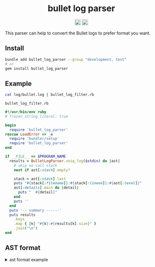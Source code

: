 <h1 align="center">bullet log parser</h2>

<p align="center">
  <a href="https://github.com/satoruk/bullet_log_parser/actions?query=workflow%3ACI"><img src="https://github.com/satoruk/bullet_log_parser/workflows/CI/badge.svg" height="20"/></a>
  <a href="https://badge.fury.io/rb/bullet_log_parser"><img src="https://badge.fury.io/rb/bullet_log_parser.svg" alt="Gem Version" height="20"></a>
</p>

This parser can help to convert the Bullet logs to prefer format you want.

## Install

```sh
bundle add bullet_log_parser --group "development, test"
# or
gem install bullet_log_parser
```

## Example

```sh
cat log/bullet.log | bullet_log_filter.rb
```

`bullet_log_filter.rb`

```rb
#!/usr/bin/env ruby
# frozen_string_literal: true

begin
  require 'bullet_log_parser'
rescue LoadError => _e
  require 'bundler/setup'
  require 'bullet_log_parser'
end

if __FILE__ == $PROGRAM_NAME
  results = BulletLogParser.uniq_log($stdin) do |ast|
    # skip no call stack
    next if ast[:stack].empty?

    stack = ast[:stack].last
    puts "#{stack[:filename]}:#{stack[:lineno]}:#{ast[:level]}"
    ast[:details].each do |detail|
      puts "  #{detail}"
    end
    puts ''
  end
  puts '-- summary ------'
  puts results
    .keys
    .map { |k| "#{k}:#{results[k].size}" }
    .join("\n")
end

```

## AST format

<details>
<summary>ast format example</summary>

```txt
2020-07-27 02:35:50[WARN] user: root
GET /posts
USE eager loading detected
  Post => [:comments]
  Add to your query: .includes([:comments])
Call stack
  /app/app/views/posts/_post.json.jbuilder:4:in `block in _app_views_posts__post_json_jbuilder__2280256895687227436_47114295576380'
  /app/app/views/posts/_post.json.jbuilder:3:in `_app_views_posts__post_json_jbuilder__2280256895687227436_47114295576380'
  /app/app/views/posts/index.json.jbuilder:1:in `_app_views_posts_index_json_jbuilder__4177424529561133656_47114295515920'
  /app/app/controllers/posts_controller.rb:13:in `index'
  /app/spec/requests/posts_spec.rb:45:in `block (4 levels) in <main>'
```

```json
{
  "detectedAt": "2020-07-27 02:35:50",
  "level": "WARN",
  "user": "root",
  "request": "GET /posts",
  "detection": "USE eager loading detected",
  "details": [
    "Post => [:comments]",
    "Add to your query: .includes([:comments])"
  ],
  "stack": [
    {
      "filename": "/app/app/views/posts/_post.json.jbuilder",
      "lineno": 4,
      "message": "in `block in _app_views_posts__post_json_jbuilder__2280256895687227436_47114295576380'"
    },
    {
      "filename": "/app/app/views/posts/_post.json.jbuilder",
      "lineno": 3,
      "message": "in `_app_views_posts__post_json_jbuilder__2280256895687227436_47114295576380'"
    },
    {
      "filename": "/app/app/views/posts/index.json.jbuilder",
      "lineno": 1,
      "message": "in `_app_views_posts_index_json_jbuilder__4177424529561133656_47114295515920'"
    },
    {
      "filename": "/app/app/controllers/posts_controller.rb",
      "lineno": 13,
      "message": "in `index'"
    },
    {
      "filename": "/app/spec/requests/posts_spec.rb",
      "lineno": 45,
      "message": "in `block (4 levels) in <main>'"
    }
  ]
}
```

</details>

[ci badge]: https://github.com/satoruk/bullet_log_parser/workflows/CI/badge.svg
